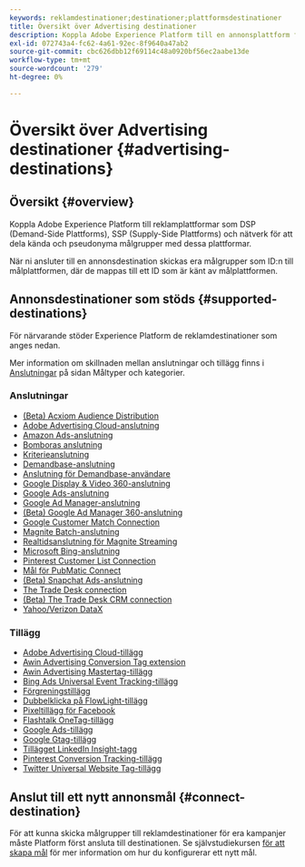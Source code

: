 ```yaml
---
keywords: reklamdestinationer;destinationer;plattformsdestinationer
title: Översikt över Advertising destinationer
description: Koppla Adobe Experience Platform till en annonsplattform från tredje part (t.ex. DSP, annonsnätverk, SSP) och dela pseudonyma målgrupper med dessa plattformar.
exl-id: 072743a4-fc62-4a61-92ec-8f9640a47ab2
source-git-commit: cbc626dbb12f69114c48a0920bf56ec2aabe13de
workflow-type: tm+mt
source-wordcount: '279'
ht-degree: 0%

---
```


# Översikt över Advertising destinationer {#advertising-destinations}

## Översikt {#overview}

Koppla Adobe Experience Platform till reklamplattformar som DSP (Demand-Side Plattforms), SSP (Supply-Side Plattforms) och nätverk för att dela kända och pseudonyma målgrupper med dessa plattformar.

När ni ansluter till en annonsdestination skickas era målgrupper som ID:n till målplattformen, där de mappas till ett ID som är känt av målplattformen.

## Annonsdestinationer som stöds {#supported-destinations}

För närvarande stöder Experience Platform de reklamdestinationer som anges nedan.

Mer information om skillnaden mellan anslutningar och tillägg finns i [Anslutningar](../../destination-types.md#connections) på sidan Måltyper och kategorier.

### Anslutningar

* [(Beta) Acxiom Audience Distribution](acxiom-audience-distribution.md)
* [Adobe Advertising Cloud-anslutning](adobe-advertising-cloud-connection.md)
* [Amazon Ads-anslutning](amazon-ads.md)
* [Bomboras anslutning](bombora.md)
* [Kriterieanslutning](criteo.md)
* [Demandbase-anslutning](demandbase.md)
* [Anslutning för Demandbase-användare](demandbase-people.md)
* [Google Display &amp; Video 360-anslutning](google-dv360.md)
* [Google Ads-anslutning](google-ads-destination.md)
* [Google Ad Manager-anslutning](google-ad-manager.md)
* [(Beta) Google Ad Manager 360-anslutning](google-ad-manager-360-connection.md)
* [Google Customer Match Connection](google-customer-match.md)
* [Magnite Batch-anslutning](magnite-batch.md)
* [Realtidsanslutning för Magnite Streaming](magnite-streaming.md)
* [Microsoft Bing-anslutning](bing.md)
* [Pinterest Customer List Connection](pinterest.md)
* [Mål för PubMatic Connect](pubmatic.md)
* [(Beta) Snapchat Ads-anslutning](snap-inc.md)
* [The Trade Desk connection](tradedesk.md)
* [(Beta) The Trade Desk CRM connection](tradedesk-emails.md)
* [Yahoo/Verizon DataX](datax.md)

### Tillägg

* [Adobe Advertising Cloud-tillägg](adobe-advertising-cloud.md)
* [Awin Advertising Conversion Tag extension](awin-conversiontag.md)
* [Awin Advertising Mastertag-tillägg](awin-mastertag.md)
* [Bing Ads Universal Event Tracking-tillägg](bing-ads.md)
* [Förgreningstillägg](branch.md)
* [Dubbelklicka på FlowLight-tillägg](doubleclick-floodlight.md)
* [Pixeltillägg för Facebook](facebook-pixel.md)
* [Flashtalk OneTag-tillägg](flashtalking.md)
* [Google Ads-tillägg](google-ads-extension.md)
* [Google Gtag-tillägg](gtag-advertising.md)
* [Tillägget LinkedIn Insight-tagg](linkedin.md)
* [Pinterest Conversion Tracking-tillägg](pinterest-extension.md)
* [Twitter Universal Website Tag-tillägg](twitter-uwt.md)

## Anslut till ett nytt annonsmål {#connect-destination}

För att kunna skicka målgrupper till reklamdestinationer för era kampanjer måste Platform först ansluta till destinationen. Se självstudiekursen [för att skapa mål](../../ui/connect-destination.md) för mer information om hur du konfigurerar ett nytt mål.
